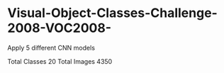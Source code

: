 # Visual-Object-Classes-Challenge-2008-VOC2008-
Apply 5 different CNN models

Total Classes 20
Total Images 4350
